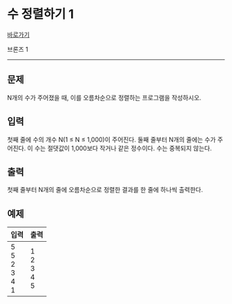 # 수 정렬하기 1

[바로가기](http://acmicpc.kr/problem/2750)

브론즈 1

---

## 문제
N개의 수가 주어졌을 때, 이를 오름차순으로 정렬하는 프로그램을 작성하시오.

## 입력
첫째 줄에 수의 개수 N(1 ≤ N ≤ 1,000)이 주어진다. 둘째 줄부터 N개의 줄에는 수가 주어진다. 이 수는 절댓값이 1,000보다 작거나 같은 정수이다. 수는 중복되지 않는다.

## 출력
첫째 줄부터 N개의 줄에 오름차순으로 정렬한 결과를 한 줄에 하나씩 출력한다.

## 예제 
|입력|출력|
|-|-|
|5<br>5<br>2<br>3<br>4<br>1<br>|1<br>2<br>3<br>4<br>5<br>|
